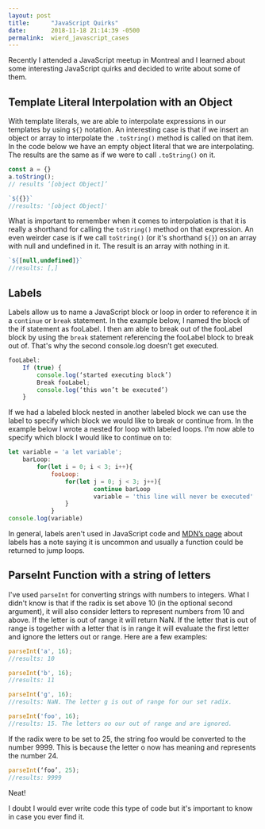 ```yaml
---
layout: post
title:      "JavaScript Quirks"
date:       2018-11-18 21:14:39 -0500
permalink:  wierd_javascript_cases
---
```


Recently I attended a JavaScript meetup in Montreal and I learned about some interesting JavaScript quirks and decided to write about some of them.

**Template Literal Interpolation with an Object**
--------------------------------------------------

With template literals, we are able to interpolate expressions in our templates by using `${}` notation. An interesting case is that if we insert an object or array to interpolate the `.toString()` method is called on that item. In the code below we have an empty object literal that we are interpolating. The results are the same as if we were to call `.toString()` on it.

```js
const a = {}
a.toString();
// results ‘[object Object]’

`${{}}`
//results: '[object Object]'
```

What is important to remember when it comes to interpolation is that it is really a shorthand for calling the `toString()` method on that expression. An even weirder case is if we call `toString()` (or it's shorthand `${}`) on an array with null and undefined in it. The result is an array with nothing in it.

```js
`${[null,undefined]}`
//results: [,]
```

**Labels**
-------
Labels allow us to name a JavaScript block or loop in order to reference it in a `continue` or `break` statement. In the example below, I named the block of the if statement as fooLabel. I then am able to break out of the fooLabel block by using the `break` statement referencing the fooLabel block to break out of. That's why the second console.log doesn’t get executed.

```js
fooLabel:
    If (true) {
        console.log(‘started executing block’)
        Break fooLabel;
        console.log(‘this won’t be executed’)
    }
```

If we had a labeled block nested in another labeled block we can use the label to specify which block we would like to break or continue from. In the example below I wrote a nested for loop with labeled loops. I’m now able to specify which block I would like to continue on to:

```js
let variable = 'a let variable';
    barLoop:
        for(let i = 0; i < 3; i++){
            fooLoop:
                for(let j = 0; j < 3; j++){
                        continue barLoop
                        variable = 'this line will never be executed'
                }
            }
console.log(variable)
```

In general, labels aren't used in JavaScript code and [MDN’s page](https://developer.mozilla.org/en-US/docs/Web/JavaScript/Reference/Statements/label) about labels has a note saying it is uncommon and usually a function could be returned to jump loops.

**ParseInt Function with a string of letters**
---------------------------------------------
I've used `parseInt` for converting strings with numbers to integers. What I didn't know is that if the radix is set above 10 (in the optional second argument), it will also consider letters to represent numbers from 10 and above. If the letter is out of range it will return NaN. If the letter that is out of range is together with a letter that is in range it will evaluate the first letter and ignore the letters out or range. Here are a few examples:

```js
parseInt('a', 16);
//results: 10

parseInt('b', 16);
//results: 11

parseInt('g', 16);
//results: NaN. The letter g is out of range for our set radix.

parseInt('foo', 16);
//results: 15. The letters oo our out of range and are ignored.
```

 If the radix were to be set to 25, the string foo would be converted to the number 9999. This is because the letter o now has meaning and represents the number 24.

```js
parseInt(‘foo’, 25);
//results: 9999
```

Neat!

I doubt I would ever write code this type of code but it's important to know in case you ever find it.
